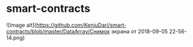 # smart-contracts
![Image alt](https://github.com/KenjuDari/smart-contracts/blob/master/DataArray/Снимок экрана от 2018-09-05 22-56-14.png)
